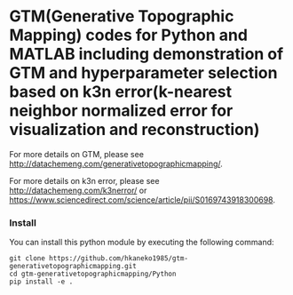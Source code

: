 # GTM(Generative Topographic Mapping) codes for Python and MATLAB including demonstration of GTM and hyperparameter selection based on k3n error(k-nearest neighbor normalized error for visualization and reconstruction)

For more details on GTM, please see http://datachemeng.com/generativetopographicmapping/.

For more details on k3n error, please see http://datachemeng.com/k3nerror/ or https://www.sciencedirect.com/science/article/pii/S0169743918300698.


### Install
You can install this python module by executing the following command:

```
git clone https://github.com/hkaneko1985/gtm-generativetopographicmapping.git
cd gtm-generativetopographicmapping/Python
pip install -e .
```
